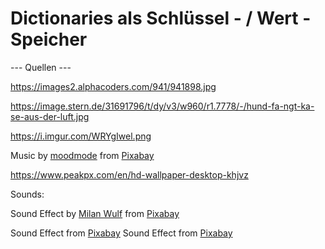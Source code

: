 # Dictionaries als Schlüssel - / Wert - Speicher

--- Quellen ---

https://images2.alphacoders.com/941/941898.jpg

https://image.stern.de/31691796/t/dy/v3/w960/r1.7778/-/hund-fa-ngt-ka-se-aus-der-luft.jpg

https://i.imgur.com/WRYgIwel.png

Music by <a href="https://pixabay.com/users/moodmode-33139253/?utm_source=link-attribution&utm_medium=referral&utm_campaign=music&utm_content=138828">moodmode</a> from <a href="https://pixabay.com//?utm_source=link-attribution&utm_medium=referral&utm_campaign=music&utm_content=138828">Pixabay</a>

https://www.peakpx.com/en/hd-wallpaper-desktop-khjvz

Sounds:

Sound Effect by <a href="https://pixabay.com/de/users/milanwulf-2066474/?utm_source=link-attribution&utm_medium=referral&utm_campaign=music&utm_content=166327">Milan Wulf</a> from <a href="https://pixabay.com//?utm_source=link-attribution&utm_medium=referral&utm_campaign=music&utm_content=166327">Pixabay</a>

Sound Effect from <a href="https://pixabay.com/sound-effects/?utm_source=link-attribution&utm_medium=referral&utm_campaign=music&utm_content=6104">Pixabay</a>
Sound Effect from <a href="https://pixabay.com/?utm_source=link-attribution&utm_medium=referral&utm_campaign=music&utm_content=23688">Pixabay</a>